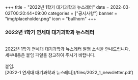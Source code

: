 +++
title = "2022년 1학기 대기과학과 뉴스레터"
date = 2022-03-02T00:20:44+09:00
categories = ["공지사항"]
banner = "img/placeholder.png"
icon = "bullhorn"
+++

<!--more-->
### 2022년 1학기 연세대 대기과학과 뉴스레터
<br>
2022년 1학기 연세대 대기과학과 뉴스레터 발행 소식을 안내드립니다.
<br>
세부내용은 붙임 파일을 참고하여 주시기 바랍니다.
<br>
<br>
붙임.
<br>
[2022-1 연세대 대기과학과 뉴스레터](/files/2022_1_newsletter.pdf)
<br>
